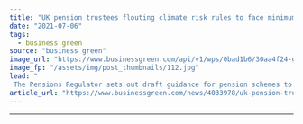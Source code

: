 ```yaml
---
title: "UK pension trustees flouting climate risk rules to face minimum £2,500 fines, watchdog warns"
date: "2021-07-06"
tags: 
  - business green
source: "business green"
image_url: "https://www.businessgreen.com/api/v1/wps/0bad1b6/30aa4f24-d7ff-4697-8569-eafb150163a1/1/iStock-844432160-pension-185x114.jpg"
image_fp: "/assets/img/post_thumbnails/112.jpg"
lead: "
 The Pensions Regulator sets out draft guidance for pension schemes to comply with climate risk disclosure regulations coming into force this year ..."
article_url: "https://www.businessgreen.com/news/4033978/uk-pension-trustees-flouting-climate-risk-rules-minimum-gbp-500-fines-watchdog-warns"
---
```


---

